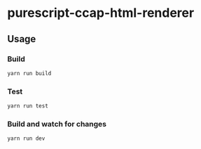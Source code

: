 # purescript-ccap-html-renderer

## Usage

### Build

```bash
yarn run build
```
### Test

```bash
yarn run test
```

### Build and watch for changes

```bash
yarn run dev
```
